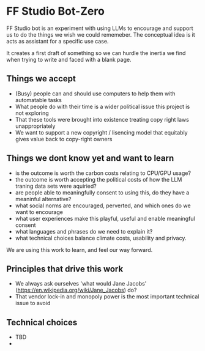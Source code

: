 # FF Studio Bot-Zero

FF Studio bot is an experiment with using LLMs to encourage and support us to do the things we wish we could rememeber. The conceptual idea is it acts as assistant for a specific use case.

It creates a first draft of something so we can hurdle the inertia we find when trying to write and faced with a blank page.

## Things we accept
- (Busy) people can and should use computers to help them with automatable tasks
- What people do with their time is a wider political issue this project is not exploring
- That these tools were brought into existence treating copy right laws unappropriately
- We want to support a new copyright / lisencing model that equitably gives value back to copy-right owners

## Things we dont know yet and want to learn
- is the outcome is worth the carbon costs relating to CPU/GPU usage?
- the outcome is worth accepting the political costs of how the LLM traning data sets were aquiried?
- are people able to meaningfully consent to using this, do they have a meaninful alternative?
- what social norms are encouraged, perverted, and which ones do we want to encourage
- what user experiences make this playful, useful and enable meaningful consent
- what languages and phrases do we need to explain it?
- what technical choices balance climate costs, usability and privacy.

We are using this work to learn, and feel our way forward.

## Principles that drive this work
- We always ask ourselves 'what would Jane Jacobs' (https://en.wikipedia.org/wiki/Jane_Jacobs) do?
- That vendor lock-in and monopoly power is the most important technical issue to avoid

## Technical choices
- TBD
- 
